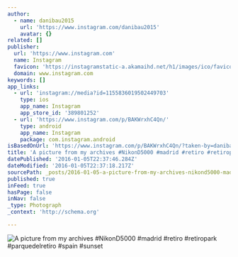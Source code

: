 ```yaml
---
author:
  - name: danibau2015
    url: 'https://www.instagram.com/danibau2015'
    avatar: {}
related: []
publisher:
  url: 'https://www.instagram.com'
  name: Instagram
  favicon: 'https://instagramstatic-a.akamaihd.net/h1/images/ico/favicon.ico/7cdab0872b15.ico'
  domain: www.instagram.com
keywords: []
app_links:
  - url: 'instagram://media?id=1155836019502449703'
    type: ios
    app_name: Instagram
    app_store_id: '389801252'
  - url: 'https://www.instagram.com/p/BAKWrxhC4Qn/'
    type: android
    app_name: Instagram
    package: com.instagram.android
isBasedOnUrl: 'https://www.instagram.com/p/BAKWrxhC4Qn/?taken-by=danibau2015'
title: 'A picture from my archives #NikonD5000 #madrid #retiro #retiropark #parquedelretiro #spain #sunset'
datePublished: '2016-01-05T22:37:46.284Z'
dateModified: '2016-01-05T22:37:18.217Z'
sourcePath: _posts/2016-01-05-a-picture-from-my-archives-nikond5000-madrid-retiro-reti.md
published: true
inFeed: true
hasPage: false
inNav: false
_type: Photograph
_context: 'http://schema.org'

---
```

![A picture from my archives &num;NikonD5000 &num;madrid &num;retiro &num;retiropark &num;parquedelretiro &num;spain &num;sunset](https://scontent.cdninstagram.com/hphotos-xfa1/t51.2885-15/s640x640/sh0.08/e35/917481_723773571087102_14708683_n.jpg)